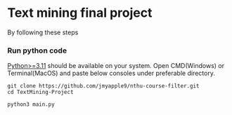 # Text mining final project

By following these steps
### Run python code
[Python>=3.11](https://www.python.org/) should be available on your system.
Open CMD(Windows) or Terminal(MacOS) and paste below consoles under preferable directory.

```console
git clone https://github.com/jmyapple9/nthu-course-filter.git
cd TextMining-Project
```

```console
python3 main.py
```
